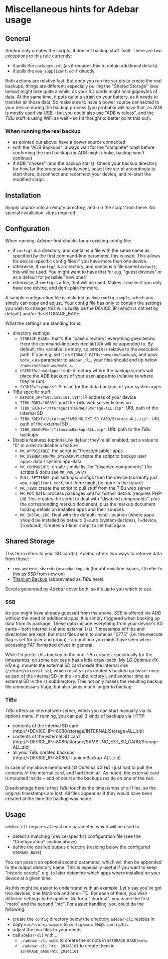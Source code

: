 # Miscellaneous hints for Adebar usage

## General
*Adebar* only creates the scripts, it doesn't backup stuff itself. There are two
exceptions to this rule currently:

* it pulls the `packages.xml` (as it requires this to obtain additional details)
* it pulls the `wpa_supplicant.conf` directly.

Both actions are relative fast. But once you run the scripts to create the real
backups, things are different: especially pulling the "Shared Storage" (see
below) might take quite a while, as your SD cards might hold gigabytes of data.
At the same time, it puts quite a strain on your battery, as it needs to transfer
all those data. So make sure to have a power source connected to your device
during the backup process (you probably will have that, as ADB is mostly used
via USB – but you could also use "ADB wireless", and the *TiBu* stuff is using
WiFi as well – so I'd thought to better point this out).

### When running the real backup
* as pointed out above: have a power source connected
* with the "ADB Backups": always wait for the "complete" toast before confirming
  the next backup (or ADB might choke, backup won't continue)
* if ADB "chokes" (and the backup stalls): Check your backup directory for how
  far the process already went, adjust the script accordingly to start there,
  disconnect and reconnect your device, and re-start the modified script.


## Installation
Simply unpack into an empty directory, and run the script from there. No special
installation-steps required.


## Configuration
When running, *Adebar* first checks for an existing config file:

* if `config/` is a directory, and contains a file with the same name
  as specified by the first command-line parameter, this is used. This
  allows for device-specific config files if you have more than one
  device.
* otherwise, if `config/` is a directory, and contains a file named
  `default`, this will be used. You might want to have that for e.g.
  "guest devices" or as a default for possible "new ones"
* otherwise, if `config` is a file, that will be used. Makes it easier
  if you only have one device, and don't plan for more.

A sample configuration file is included as `doc/config.sample`, which you
simply can copy and adjust. Your config file has only to contain the
settings you wish to change; this will usually be the DEVICE_IP (which is not
set by default) and/or the STORAGE_BASE.

What the settings are standing for is:

* directory settings:
  * `STORAGE_BASE=`: that's the "base directory" everything goes below. Here
    the command-line provided `OUTDIR` will be appended to. By default, this
    variable is empty, so `OUTDIR` is relative to the execution path. If you
    e.g. set it as `STORAGE_PATH=/home/me/backups`, and pass `moto_x` as
    parameter to `adebar_cli`, your files should end up below
    `/home/me/backups/moto_x`.
  * `USERDIR="userApps"`: sub-directory where the backup scripts will place the
    ADB backups of your user-apps into (relative to where they're run)
  * `SYSDIR="sysApps"`: Similar, for the data backups of your system apps
* TiBu specific stuff:
  * `DEVICE_IP="192.168.101.111"`: IP address of your device
  * `TIBU_PORT="8080"`: port the *TiBu* web server listens on
  * `TIBU_SDINT="/storage/INTERNAL/Storage-ALL.zip"`: URL path of the internal SD
  * `TIBU_SDEXT="/storage/SAMSUNG_EXT_SD_CARD/Storage-ALL.zip":` URL path of the
    external SD
  * `TIBU_BACKUPS="/TitaniumBackup-ALL.zip"`: URL path to the *TiBu* backups
* Disable features (optional, by default they're all enabled; set a value to "0"
  in order to disable a feature
  * `MK_APPDISABLE`: the script to "freeze/disable" apps
  * `MK_USERBACKUP`/`MK_SYSBACKUP`: create the script to backup user apps+data /
    system app-data
  * `MK_COMPONENTS`: create simple list for "disabled components" (for scripts &
    docu see `MK_PKG_DATA`)
  * `PULL_SETTINGS`: pull settings/configs from the device (currently just
    `wpa_supplicant.conf`, but there might be more in the future)
  * `MK_TIBU`: create the script to pull stuff from the TiBu web server
  * `MK_PKG_DATA`: process packages.xml for further details (requires PHP-cli)
    This creates the *script* to deal with "disabled components", plus the
    corresponding markup document, plus the markup document holding details
    on installed apps and their sources
  * `MK_INSTALLLOC`: Deal with the default-install-location (where apps should
    be installed by default: 0=auto (system decides), 1=device, 2=sdcard).
    Creates a 1-liner script to set that again.


## Shared Storage
This term refers to your SD card(s). *Adebar* offers two ways to retrieve data
from those:

* `com.android.sharedstoragebackup.ab` (for abbreviation issues, I'll refer to
  this as *SSB* from now on)
* [Titanium Backup](http://play.google.com/store/apps/details?id=com.keramidas.TitaniumBackup)
  (abbreviated as *TiBu* here)

Scripts generated by *Adebar* cover both, so it's up to you which to use.

### SSB
As you might have already guessed from the above, *SSB* is offered via ADB
without the need of additional apps. It is simply triggered when backing up
data from its package. These data include everything from your device's
SD cards – both internal (`/0`) and external (`/1`). Timestamps of files
and directories are kept, but most files seem to come as "0775" (i.e. the
execute flag is set for user and group) – a condition you might have seen
when accessing FAT formatted drives in general.

While I'd prefer this backup to the one *TiBu* creates, specifically for
the timestamps, on some devices it has a little draw-back: My *LG Optimus 4X HD*
e.g. mounts the external SD card *inside* the internal one (`/sdcard/external_sd`),
which results in its contents backed up twice: once as part of the internal SD
(in the `/0` subdirectory), and another time as external SD in the `/1`
subdirectory. This not only makes the resulting backup file unnecessary huge,
but also takes much longer to backup.

### TiBu
*TiBu* offers an internal web server, which you can start manually via its options
menu. If running, you can pull 3 kinds of backups via HTTP:

* contents of the internal SD card (http://<DEVICE_IP>:8080/storage/INTERNAL/Storage-ALL.zip)
* contents of the external SD card (http://<DEVICE_IP>:8080/storage/SAMSUNG_EXT_SD_CARD/Storage-ALL.zip)
* all your *TiBu* created backups (http://<DEVICE_IP>:8080/TitaniumBackup-ALL.zip).

In case of my above mentioned *LG Optimus 4X HD* I just had to pull the contents
of the internal card, and had them all: As noted, the external card is mounted
inside – and of course the backups reside on one of the two.

Disadvantage here is that *TiBu* touches the timestamps of all files, so the
original timestamps are lost: All files appear as if they would have been created
at the time the backup was made.


## Usage
`adebar-cli` requires at least one parameter, which will be used to

* detect a matching (device-specific) configuration file (see the "Configuration"
  section above)
* define the desired output-directory (residing below the configured
  `STORAGE_BASE`)

You can pass it an optional second parameter, which will then be appended
to the output directory name. This is especially useful if you want to keep
"historic scripts", e.g. to later detemine which apps where installed on your
device at a given time.

As this might be easier to understand with an example: Let's say you've got two devices, one Motorola and one HTC. For each of them, you wish different settings
to be applied. So for a "shortcut", you name the first "moto" and the second "htc".
For easier handling, you could do the following:

* create the `config` directory below the directory `adebar-cli` resides in
* copy `doc/config.sample` to `config/moto` resp. `config/htc`
* adjust the two files to your needs
* call `adebar-cli` with...
  * `./adebar-cli moto` to create the scripts in `$STORAGE_BASE/moto`
  * `./adebar-cli htc _20141101` to create them in `$STORAGE_BASE/htc_20141101`
